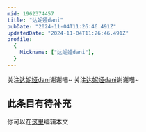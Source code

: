 ```yaml
---
mid: 1962374457
title: "达妮娅dani"
pubDate: "2024-11-04T11:26:46.491Z"
updatedDate: "2024-11-04T11:26:46.491Z"
profile:
  {
    Nickname: ["达妮娅dani"],
  }
---
```


关注[达妮娅dani](https://space.bilibili.com/1962374457)谢谢喵~ 关注[达妮娅dani](https://space.bilibili.com/1962374457)谢谢喵~

## 此条目有待补充
你可以在[这里](https://github.com/Yuhanawa/VTuber.ICU/edit/master/src/content/v/达妮娅dani/index.md)编辑本文
